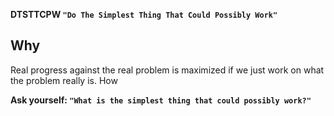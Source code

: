 **DTSTTCPW `"Do The Simplest Thing That Could Possibly Work"`**

## Why
Real progress against the real problem is maximized if we just work on what the problem really is.
How

**Ask yourself: `"What is the simplest thing that could possibly work?"`**

